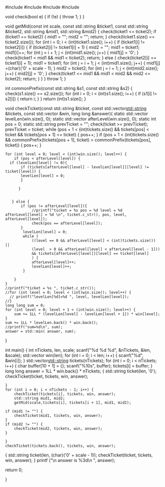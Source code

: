#include <cstdio>
#include <string>
#include <vector>
#include <algorithm>

void check(bool e) {
    if (!e) {
        throw 1;
    }
}

void getMid(const int scale, const std::string &ticket1, const std::string &ticket2, std::string &mid1, std::string &mid2) {
    check(ticket1 <= ticket2);
    if (ticket1 == ticket2) {
        mid1 = "";
        mid2 = "";
        return;
    }
    check(ticket1.size() == ticket2.size());
    for (int i = 0; i < (int)ticket1.size(); i++) {
        if (ticket1[i] != ticket2[i]) {
            if (ticket2[i] != ticket1[i] + 1) {
                mid2 = "";
                mid1 = ticket1;
                mid1[i]++;
                for (int j = i + 1; j < (int)mid1.size(); j++) {
                    mid1[j] = '0';
                }
                check(ticket1 < mid1 && mid1 < ticket2);
                return;
            }
            else {
                check(ticket2[i] == ticket1[i] + 1);
                mid1 = ticket1;
                for (int j = i + 1; j < (int)mid1.size(); j++) {
                    mid1[j] =(char)('0' + scale - 1);
                }
                mid2 = ticket2;
                for (int j = i + 1; j < (int)mid2.size(); j++) {
                    mid2[j] = '0';
                }
                check(ticket1 <= mid1 && mid1 < mid2 && mid2 <= ticket2);
                return;
            }
        }
    }
    throw 1;
}

int commonPrefix(const std::string &s1, const std::string &s2) {
    check(s1.size() == s2.size());
    for (int i = 0; i < (int)s1.size(); i++) {
        if (s1[i] != s2[i]) {
        return i;
     }
    }
    return (int)s1.size();
}

void checkTicket(const std::string &ticket, const std::vector<std::string> &tickets, const std::vector<int> &win, long long &answer){
    static std::vector<int> levelLen(win.size(), 0);
    static std::vector<int> afterLevel(win.size(), 0);
    static int pos = 0;
    static std::string prevTicket = "";
    check(ticket >= prevTicket);
    prevTicket = ticket;
    while (pos + 1 < (int)tickets.size() && tickets[pos] < ticket && tickets[pos + 1]  <= ticket) {
        pos++;
    }
    if (pos + 1 < (int)tickets.size() && commonPrefix(tickets[pos + 1], ticket) > commonPrefix(tickets[pos], ticket)) {
        pos++;
    }

    for (int level = 0; level < (int)win.size(); level++) {
        if (pos < afterLevel[level]) {
      if (levelLen[level] != 0){
           if (tickets[afterLevel[level] - levelLen[level]][level] != ticket[level]) {
           levelLen[level] = 0;
           }

          }


       } else {
           if (pos != afterLevel[level]){
                //printf("ticket = %s pos = %d level = %d afterLevel[level] = %d \n", ticket.c_str(), pos, level, afterLevel[level]);
                check(pos == afterLevel[level]);
           }
            levelLen[level] = 0;
            while (
                ((level == 0 && afterLevel[level] < (int)tickets.size()) ||
                (level  > 0 && afterLevel[level] < afterLevel[level - 1]))
                && tickets[afterLevel[level]][level] == ticket[level]
                ) {
                afterLevel[level]++;
                levelLen[level]++;
            }

        }
    }
    //printf("ticket = %s ", ticket.c_str());
    //for (int level = 0; level < (int)win.size(); level++) {
      // printf("levelLen[%d]=%d ", level, levelLen[level]);
    //}
    long long sum = 0;
    for (int level = 0; level + 1 < (int)win.size(); level++) {
        sum += 1LL * (levelLen[level] - levelLen[level + 1]) * win[level];
    }
    sum += 1LL * levelLen.back() * win.back();
    //printf("sum=%d\n", sum);
    answer = std::min( answer, sum);

}

int main() {
    int nTickets, len, scale;
    scanf("%d %d %d", &nTickets, &len, &scale);
std::vector<int> win(len);
    for (int i = 0; i < len; i++) {
        scanf("%d", &win[i]);
    }
    std::vector<std::string> tickets(nTickets);
    for (int i = 0; i < nTickets; i++) {
        char buffer[10 + 1] = {};
        scanf("%10s", buffer);
        tickets[i] = buffer;
    }
    long long answer = 1LL * win.back() * nTickets;
    {
        std::string ticket(len, '0');
        checkTicket(ticket, tickets, win, answer);

    }
    for (int i = 0; i < nTickets - 1; i++) {
        checkTicket(tickets[i], tickets, win, answer);
        std::string mid1, mid2;
        getMid(scale,tickets[i], tickets[i + 1], mid1, mid2);

    if (mid1 != "") {
        checkTicket(mid1, tickets, win, answer);
    }
    if (mid2 != "") {
        checkTicket(mid2, tickets, win, answer);
    }

    }
    checkTicket(tickets.back(), tickets, win, answer);
 {
    std::string ticket(len, (char)('0' + scale - 1));
    checkTicket(ticket, tickets, win, answer);
 }
printf ("\n answer is %3d\n ", answer);


return 0;

}
